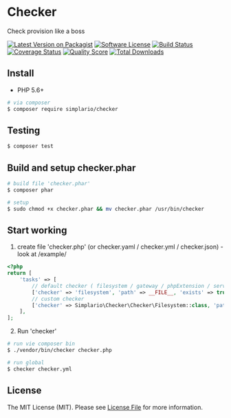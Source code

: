 # Checker

Check provision like a boss

[![Latest Version on Packagist][ico-version]][link-packagist]
[![Software License][ico-license]](LICENSE.md)
[![Build Status][ico-travis]][link-travis]
[![Coverage Status][ico-scrutinizer]][link-scrutinizer]
[![Quality Score][ico-code-quality]][link-code-quality]
[![Total Downloads][ico-downloads]][link-downloads]


## Install
- PHP 5.6+

``` bash
# via composer
$ composer require simplario/checker
```

## Testing
``` bash
$ composer test
```

## Build and setup checker.phar
``` bash
# build file 'checker.phar'
$ composer phar

# setup
$ sudo chmod +x checker.phar && mv checker.phar /usr/bin/checker
```

## Start working

1) create file 'checker.php' (or checker.yaml / checker.yml / checker.json) - look at /example/
``` php
<?php
return [
    'tasks' => [
        // default checker ( filesystem / gateway / phpExtension / service / storagePdo ... )
        ['checker' => 'filesystem', 'path' => __FILE__, 'exists' => true, 'readable' => true],
        // custom checker
        ['checker' => Simplario\Checker\Checker\Filesystem::class, 'path' => __FILE__, 'exists' => true],
    ],
];
```
2) Run 'checker'
``` bash
# run vie composer bin
$ ./vendor/bin/checker checker.php

# run global
$ checker checker.yml
```


## License

The MIT License (MIT). Please see [License File](LICENSE.md) for more information.

[ico-version]: https://img.shields.io/packagist/v/simplario/checker.svg
[ico-license]: https://img.shields.io/badge/license-MIT-brightgreen.svg
[ico-travis]: https://img.shields.io/travis/simplario/checker/master.svg
[ico-scrutinizer]: https://img.shields.io/scrutinizer/coverage/g/simplario/checker.svg
[ico-code-quality]: https://img.shields.io/scrutinizer/g/simplario/checker.svg
[ico-downloads]: https://img.shields.io/packagist/dt/simplario/checker.svg

[link-packagist]: https://packagist.org/packages/simplario/checker
[link-travis]: https://travis-ci.org/simplario/checker
[link-scrutinizer]: https://scrutinizer-ci.com/g/simplario/checker/code-structure
[link-code-quality]: https://scrutinizer-ci.com/g/simplario/checker
[link-downloads]: https://packagist.org/packages/simplario/checker
[link-author]: https://github.com/vlad-groznov
[link-contributors]: ../../contributors
